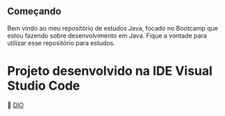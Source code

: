 ## Começando

Bem vindo ao meu repositório de estudos Java, focado no Bootcamp que estou fazendo sobre desenvolvimento em Java. Fique a vontade para utilizar esse repositório para estudos.

# Projeto desenvolvido na IDE Visual Studio Code

🔗 [DIO](https://web.dio.me)
